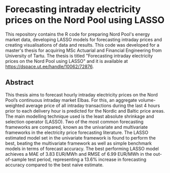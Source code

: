 # Forecasting intraday electricity prices on the Nord Pool using LASSO
This repository contains the R code for preparing Nord Pool's energy market data, developing LASSO models for forecasting intraday prices and creating visualisations of data and results. This code was developed for a master's thesis for acquiring MSc Actuarial and Financial Engineering from University of Tartu. The thesis is titled "Forecasting intraday electricity prices on the Nord Pool using LASSO" and it is available at https://dspace.ut.ee/handle/10062/72876.

## Abstract

This thesis aims to forecast hourly intraday electricity prices on the Nord Pool’s continuous intraday market Elbas. For this, an aggregate volume-weighted average price of all intraday transactions during the last 4 hours prior to each delivery hour is predicted for the Nordic and Baltic price areas. The main modelling technique used is the least absolute shrinkage and selection operator (LASSO). Two of the most common forecasting frameworks are compared, known as the univariate and multivariate frameworks in the electricity price forecasting literature. The LASSO estimated model set in the univariate framework is found to perform the best, beating the multivariate framework as well as simple benchmark models in terms of forecast accuracy. The best performing LASSO model achieves a MAE of 3.83 EUR/MWh and RMSE of 6.99 EUR/MWh in the out-of-sample test period, representing a 13.6% increase in forecasting accuracy compared to the best naive estimate.
